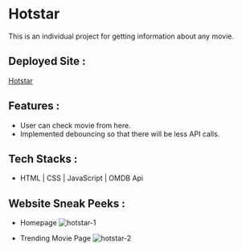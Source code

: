# Hotstar

This is an individual project for getting information about any movie.

## Deployed Site :

[Hotstar](https://stunning-fudge-719315.netlify.app/)

## Features :

- User can check movie from here.
- Implemented debouncing so that there will be less API calls.

## Tech Stacks :

- HTML | CSS | JavaScript | OMDB Api

## Website Sneak Peeks :

- Homepage
  ![hotstar-1](https://user-images.githubusercontent.com/100181657/193906391-b39b0d3a-ad76-4cf3-838b-50446d627006.png)
  
 - Trending Movie Page
  ![hotstar-2](https://user-images.githubusercontent.com/100181657/193906402-1d254765-bcc7-412a-a7a4-9f1f76bc296b.jpg)

